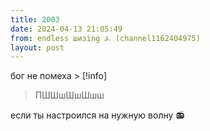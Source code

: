 ```yaml
---
title: 2003
date: 2024-04-13 21:05:49
from: endless шизing ⍼ (channel1162404975)
layout: post
---
```


бог не помеха > [!info]
> ПШШшШшШшш

 если ты настроился на нужную волну 📻
